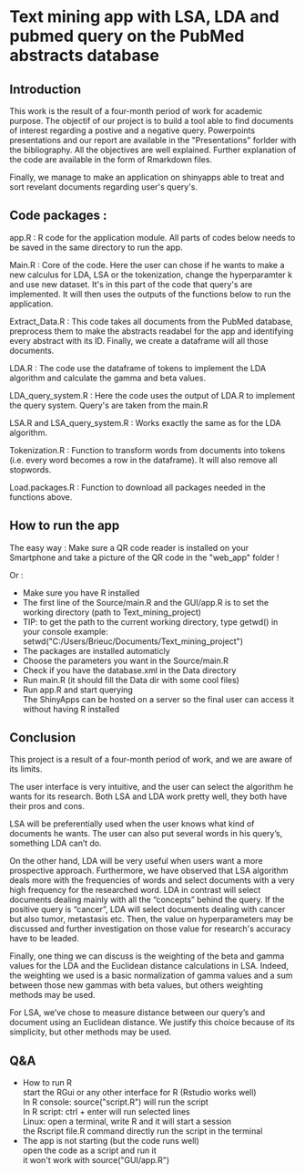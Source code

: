 # Text mining app with LSA, LDA and pubmed query on the PubMed abstracts database  

## Introduction

This work is the result of a four-month period of work for academic purpose. The objectif of our project is to build a tool able to find documents of interest regarding a postive and a negative query. Powerpoints presentations and our report are available in the "Presentations" forlder with the bibliography. All the objectives are well explained. 
Further explanation of the code are available in the form of Rmarkdown files.

Finally, we manage to make an application on shinyapps able to treat and sort revelant documents regarding user's query's.

## Code packages : 

app.R : R code for the application module. All parts of codes below needs to be saved in the same directory to run the app.

Main.R : Core of the code. Here the user can chose if he wants to make a new calculus for LDA, LSA or the tokenization, change the hyperparamter k and use new dataset. It's in this part of the code that query's are implemented. It will then uses the outputs of the functions below to run the application.

Extract_Data.R : This code takes all documents from the PubMed database, preprocess them to make the abstracts readabel for the app and identifying every abstract with its ID. Finally, we create a dataframe will all those documents.

LDA.R : The code use the dataframe of tokens to implement the LDA algorithm and calculate the gamma and beta values.

LDA_query_system.R : Here the code uses the output of LDA.R to implement the query system. Query's are taken from the main.R

LSA.R and LSA_query_system.R : Works exactly the same as for the LDA algorithm.

Tokenization.R : Function to transform words from documents into tokens (i.e. every word becomes a row in the dataframe). It will also remove all stopwords.

Load.packages.R : Function to download all packages needed in the functions above.

## How to run the app

The easy way : Make sure a QR code reader is installed on your Smartphone and take a picture of the QR code in the "web_app" folder !

Or : 
- Make sure you have R installed  
- The first line of the Source/main.R and the GUI/app.R is to set the working directory (path to Text_mining_project)  
- TIP: to get the path to the current working directory, type getwd() in your console
  example: setwd("C:/Users/Brieuc/Documents/Text_mining_project")
- The packages are installed automaticly  
- Choose the parameters you want in the Source/main.R  
- Check if you have the database.xml in the Data directory  
- Run main.R (it should fill the Data dir with some cool files)
- Run app.R and start querying  
The ShinyApps can be hosted on a server so the final user can access it without having R installed


## Conclusion 

This project is a result of a four-month period of work, and we are aware of its limits. 

The user interface is very intuitive, and the user can select the algorithm he wants for its research. 
Both LSA and LDA work pretty well, they both have their pros and cons.

LSA will be preferentially used when the user knows what kind of documents he wants. The user can also put several words in his query’s, something LDA can’t do.

On the other hand, LDA will be very useful when users want a more prospective approach.
Furthermore, we have observed that LSA algorithm deals more with the frequencies of words and select documents with a very high frequency for the researched word. LDA in contrast will select documents dealing mainly with all the “concepts” behind the query. If the positive query is “cancer”, LDA will select documents dealing with cancer but also tumor, metastasis etc. Then, the value on hyperparameters may be discussed and further investigation on those value for research's accuracy have to be leaded. 

Finally, one thing we can discuss is the weighting of the beta and gamma values for the LDA and the Euclidean distance calculations in LSA.
Indeed, the weighting we used is a basic normalization of gamma values and a sum between those new gammas with beta values, but others weighting methods may be used. 

For LSA, we’ve chose to measure distance between our query’s and document using an Euclidean distance. We justify this choice because of its simplicity, but other methods may be used.

## Q&A 

- How to run R  
start the RGui or any other interface for R (Rstudio works well)   
In R console: source("script.R") will run the script  
In R script: ctrl + enter will run selected lines  
Linux: open a terminal, write R and it will start a session   
the Rscript file.R command directly run the script in the terminal  
- The app is not starting (but the code runs well)  
open the code as a script and run it  
it won't work with source("GUI/app.R")  
